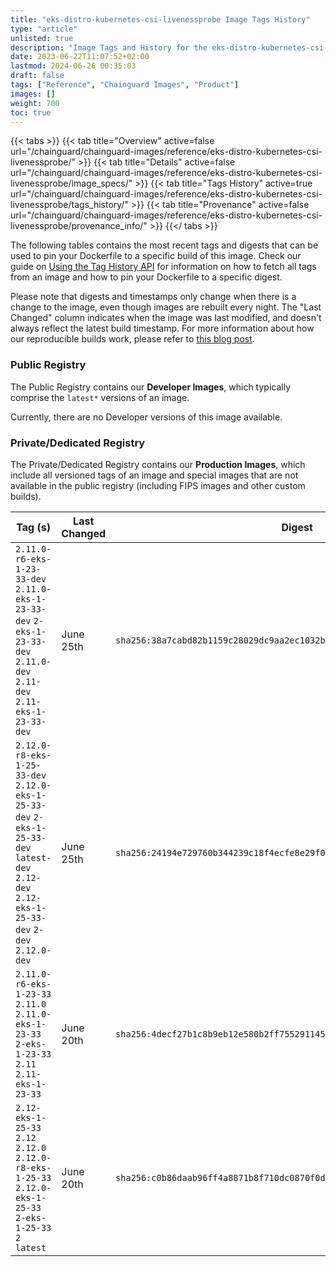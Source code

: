 ```yaml
---
title: "eks-distro-kubernetes-csi-livenessprobe Image Tags History"
type: "article"
unlisted: true
description: "Image Tags and History for the eks-distro-kubernetes-csi-livenessprobe Chainguard Image"
date: 2023-06-22T11:07:52+02:00
lastmod: 2024-06-26 00:35:03
draft: false
tags: ["Reference", "Chainguard Images", "Product"]
images: []
weight: 700
toc: true
---
```


{{< tabs >}}
{{< tab title="Overview" active=false url="/chainguard/chainguard-images/reference/eks-distro-kubernetes-csi-livenessprobe/" >}}
{{< tab title="Details" active=false url="/chainguard/chainguard-images/reference/eks-distro-kubernetes-csi-livenessprobe/image_specs/" >}}
{{< tab title="Tags History" active=true url="/chainguard/chainguard-images/reference/eks-distro-kubernetes-csi-livenessprobe/tags_history/" >}}
{{< tab title="Provenance" active=false url="/chainguard/chainguard-images/reference/eks-distro-kubernetes-csi-livenessprobe/provenance_info/" >}}
{{</ tabs >}}

The following tables contains the most recent tags and digests that can be used to pin your Dockerfile to a specific build of this image. Check our guide on [Using the Tag History API](/chainguard/chainguard-images/using-the-tag-history-api/) for information on how to fetch all tags from an image and how to pin your Dockerfile to a specific digest.

Please note that digests and timestamps only change when there is a change to the image, even though images are rebuilt every night. The "Last Changed" column indicates when the image was last modified, and doesn't always reflect the latest build timestamp. For more information about how our reproducible builds work, please refer to [this blog post](https://www.chainguard.dev/unchained/reproducing-chainguards-reproducible-image-builds).

### Public Registry
The Public Registry contains our **Developer Images**, which typically comprise the `latest*` versions of an image.

Currently, there are no Developer versions of this image available.

### Private/Dedicated Registry
The Private/Dedicated Registry contains our **Production Images**, which include all versioned tags of an image and special images that are not available in the public registry (including FIPS images and other custom builds).

| Tag (s)                                                                                                                                       | Last Changed | Digest                                                                    |
|-----------------------------------------------------------------------------------------------------------------------------------------------|--------------|---------------------------------------------------------------------------|
|  `2.11.0-r6-eks-1-23-33-dev` `2.11.0-eks-1-23-33-dev` `2-eks-1-23-33-dev` `2.11.0-dev` `2.11-dev` `2.11-eks-1-23-33-dev`                      | June 25th    | `sha256:38a7cabd82b1159c28029dc9aa2ec1032b31e002ceced6ab147ffe27148ba8a3` |
|  `2.12.0-r8-eks-1-25-33-dev` `2.12.0-eks-1-25-33-dev` `2-eks-1-25-33-dev` `latest-dev` `2.12-dev` `2.12-eks-1-25-33-dev` `2-dev` `2.12.0-dev` | June 25th    | `sha256:24194e729760b344239c18f4ecfe8e29f0ac87e60e8679a7cea97242dfd903d4` |
|  `2.11.0-r6-eks-1-23-33` `2.11.0` `2.11.0-eks-1-23-33` `2-eks-1-23-33` `2.11` `2.11-eks-1-23-33`                                              | June 20th    | `sha256:4decf27b1c8b9eb12e580b2ff755291145b4a29cdb455fc7562461f57fa928df` |
|  `2.12-eks-1-25-33` `2.12` `2.12.0` `2.12.0-r8-eks-1-25-33` `2.12.0-eks-1-25-33` `2-eks-1-25-33` `2` `latest`                                 | June 20th    | `sha256:c0b86daab96ff4a8871b8f710dc0870f0d187e6ea066060d1609d74fc064e029` |


